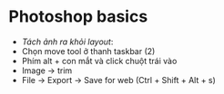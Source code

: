 # Photoshop basics

- _Tách ảnh ra khỏi layout_:
- Chọn move tool ở thanh taskbar (2)
- Phím alt + con mắt và click chuột trái vào
- Image -> trim
- File -> Export -> Save for web (Ctrl + Shift + Alt + s)